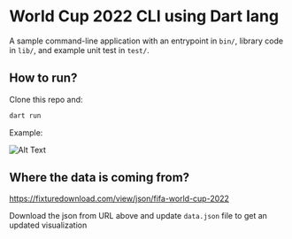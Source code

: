 # World Cup 2022 CLI using Dart lang

A sample command-line application with an entrypoint in `bin/`, library code
in `lib/`, and example unit test in `test/`.

## How to run?

Clone this repo and:

```dart
dart run
```

Example:

![Alt Text](sample.gif)


## Where the data is coming from?

https://fixturedownload.com/view/json/fifa-world-cup-2022

Download the json from URL above and update `data.json` file to get an updated visualization